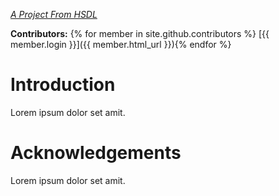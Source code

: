 *[A Project From HSDL](https://hsdl.github.io/)*

**Contributors:** {% for member in site.github.contributors %} [{{ member.login }}]({{ member.html_url }}){% endfor %}

# Introduction
Lorem ipsum dolor set amit.

# Acknowledgements
Lorem ipsum dolor set amit.
